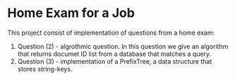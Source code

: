 Home Exam for a Job
====================

This project consist of implementation of questions from a home exam:
1) Question (2) - algrothmic question. In this question we give an algorithm that returns documet ID list from a database that matches a query.
2) Question (3) - implementation of a PrefixTree, a data structure that stores string-keys.
